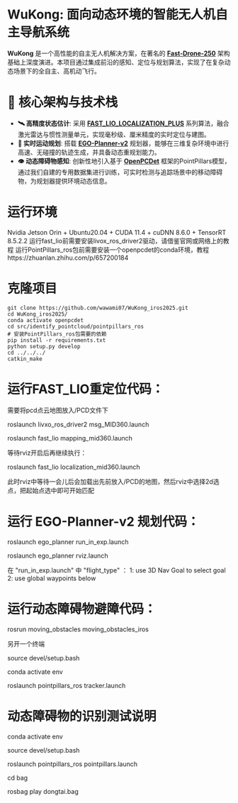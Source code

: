# WuKong: 面向动态环境的智能无人机自主导航系统

**WuKong** 是一个高性能的自主无人机解决方案，在著名的 **[Fast-Drone-250](https://github.com/ZJU-FAST-Lab/Fast-Drone-250)** 架构基础上深度演进。本项目通过集成前沿的感知、定位与规划算法，实现了在复杂动态场景下的全自主、高机动飞行。

# 🧠 核心架构与技术栈

- **🛰️ 高精度状态估计**: 采用 **[FAST_LIO_LOCALIZATION_PLUS](https://github.com/iDonghq/FAST_LIO_LOCALIZATION_PLUS)** 系列算法，融合激光雷达与惯性测量单元，实现毫秒级、厘米精度的实时定位与建图。
- **🧭 实时运动规划**: 搭载 **[EGO-Planner-v2](https://github.com/ZJU-FAST-Lab/EGO-Planner-v2)** 规划器，能够在三维复杂环境中进行高速、无碰撞的轨迹生成，并具备动态重规划能力。
- **👁️ 动态障碍物感知**: 创新性地引入基于 **[OpenPCDet](https://github.com/open-mmlab/OpenPCDet)** 框架的PointPillars模型，通过我们自建的专用数据集进行训练，可实时检测与追踪场景中的移动障碍物，为规划器提供环境动态信息。


# 运行环境
Nvidia Jetson Orin + Ubuntu20.04 + CUDA 11.4 + cuDNN 8.6.0 + TensorRT 8.5.2.2
运行fast_lio前需要安装livox_ros_driver2驱动，请借鉴官网或网络上的教程
运行PointPillars_ros包前需要安装一个openpcdet的conda环境，教程https://zhuanlan.zhihu.com/p/657200184 

# 克隆项目
```
git clone https://github.com/wawami07/WuKong_iros2025.git
cd WuKong_iros2025/
conda activate openpcdet
cd src/identify_pointcloud/pointpillars_ros
# 安装PointPillars_ros包需要的依赖
pip install -r requirements.txt
python setup.py develop
cd ../../../
catkin_make
```

# 运行FAST_LIO重定位代码：
需要将pcd点云地图放入/PCD文件下

roslaunch livxo_ros_driver2 msg_MID360.launch

roslaunch fast_lio mapping_mid360.launch

等待rviz开启后再继续执行：

roslaunch fast_lio localization_mid360.launch

此时rviz中等待一会儿后会加载出先前放入/PCD的地图，然后rviz中选择2d选点，把起始点选中即可开始匹配

# 运行 EGO-Planner-v2 规划代码：
roslaunch ego_planner run_in_exp.launch 

roslaunch ego_planner rviz.launch 

在 "run_in_exp.launch" 中 "flight_type" ：
    1: use 3D Nav Goal to select goal 
    2: use global waypoints below 

# 运行动态障碍物避障代码：
rosrun moving_obstacles moving_obstacles_iros

另开一个终端

source devel/setup.bash

conda activate env

roslaunch pointpillars_ros tracker.launch



# 动态障碍物的识别测试说明
conda activate env

source devel/setup.bash

roslaunch pointpillars_ros pointpillars.launch

cd bag

rosbag play dongtai.bag


